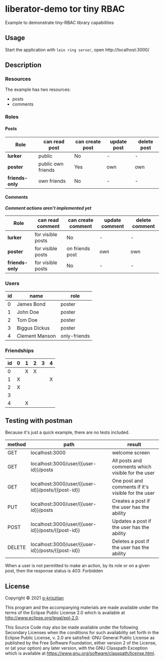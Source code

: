 # liberator-demo tor tiny RBAC

Example to demonstrate tiny-RBAC library capabilities

## Usage

Start the application with `lein ring server`, open http://localhost:3000/

## Description

### Resources

The example has two resources:

* posts
* comments

### Roles

#### Posts

| Role | can read post | can create post | update post | delete post | 
|------------------|--------------------|-----|-----|-----|
| **lurker**       | public             | No  | -   | -   |
| **poster**       | public own friends | Yes | own | own |
| **friends-only** | own friends        | No  | -   | -   |

#### Comments

_**Comment actions aren't implemented yet**_

| Role | can read comment | can create comment | update comment | delete comment | 
|------------------|-------------------|-----------------|-----|-----|
| **lurker**       | for visible posts | No              | -   | -   |
| **poster**       | for visible posts | on friends post | own | own |
| **friends-only** | for visible posts | No              | -   | -   |

### Users

| id | name | role |
|---|----------------|--------------|
| 0 | James Bond     | poster       |
| 1 | John Doe       | poster       |
| 2 | Tom Doe        | poster       |
| 3 | Biggus Dickus  | poster       |
| 4 | Clement Manson | only-friends |

### Friendships

| id | 0 | 1 | 2 | 3 | 4 | 
|----|---|---|---|---|---|
| 0  |   | X | X |   |   |
| 1  | X |   |   |   | X |
| 2  | X |   |   |   |   |
| 3  |   |   |   |   |   |
| 4  |   | X |   |   |   |

## Testing with postman

Because it's just a quick example, there are no tests included.

| method | path | result |
|---|---|---|
| GET    | localhost:3000                                    | welcome screen                                     |
| GET    | localhost:3000/user/{{user-id}}/posts             | All posts and comments which visible for the user  |
| GET    | localhost:3000/user/{{user-id}}/posts/{{post-id}} | One post and comments if it's visible for the user |
| PUT    | localhost:3000/user/{{user-id}}/posts             | Creates a post if the user has the ability         |
| POST   | localhost:3000/user/{{user-id}}/posts/{{post-id}} | Updates a post if the user has the ability   |
| DELETE | localhost:3000/user/{{user-id}}/posts/{{post-id}} | Deletes a post if the user has the ability   |

When a user is not permitted to make an action, by its role or on a given post, then the response status is 403: Forbidden 

## License

Copyright © 2021 [g-krisztian](https://github.com/g-krisztian)

This program and the accompanying materials are made available under the terms of the Eclipse Public License 2.0 which
is available at
http://www.eclipse.org/legal/epl-2.0.

This Source Code may also be made available under the following Secondary Licenses when the conditions for such
availability set forth in the Eclipse Public License, v. 2.0 are satisfied: GNU General Public License as published by
the Free Software Foundation, either version 2 of the License, or (at your option) any later version, with the GNU
Classpath Exception which is available at https://www.gnu.org/software/classpath/license.html.
